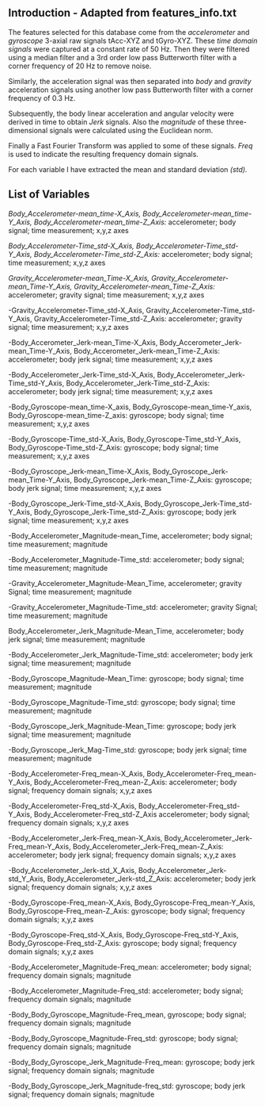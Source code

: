 ## Introduction - Adapted from features_info.txt
The features selected for this database come from the _accelerometer_ and _gyroscope_ 3-axial raw signals tAcc-XYZ and tGyro-XYZ. These _time domain signals_ were captured at a constant rate of 50 Hz. Then they were filtered using a median filter and a 3rd order low pass Butterworth filter with a corner frequency of 20 Hz to remove noise. 

Similarly, the acceleration signal was then separated into _body_ and _gravity_ acceleration signals using another low pass Butterworth filter with a corner frequency of 0.3 Hz. 

Subsequently, the body linear acceleration and angular velocity were derived in time to obtain _Jerk_ signals. Also the _magnitude_ of these three-dimensional signals were calculated using the Euclidean norm. 

Finally a Fast Fourier Transform  was applied to some of these signals. _Freq_ is used to indicate the resulting frequency domain signals.

For each variable I have extracted the mean and standard deviation _(std)._


## List of Variables

_Body_Accelerometer-mean_time-X_Axis, Body_Accelerometer-mean_time-Y_Axis, Body_Accelerometer-mean_time-Z_Axis:_
accelerometer; body signal; time measurement; x,y,z axes 

_Body_Accelerometer-Time_std-X_Axis, Body_Accelerometer-Time_std-Y_Axis, Body_Accelerometer-Time_std-Z_Axis:_ 
accelerometer; body signal; time measurement; x,y,z axes

_Gravity_Accelerometer-mean_Time-X_Axis, Gravity_Accelerometer-mean_Time-Y_Axis, Gravity_Accelerometer-mean_Time-Z_Axis:_
accelerometer; gravity signal; time measurement; x,y,z axes

-Gravity_Accelerometer-Time_std-X_Axis, Gravity_Accelerometer-Time_std-Y_Axis, Gravity_Accelerometer-Time_std-Z_Axis:
accelerometer; gravity signal; time measurement; x,y,z axes  

-Body_Accerometer_Jerk-mean_Time-X_Axis, Body_Accerometer_Jerk-mean_Time-Y_Axis, Body_Accerometer_Jerk-mean_Time-Z_Axis:
accelerometer; body jerk signal; time measurement; x,y,z axes
 
-Body_Accelerometer_Jerk-Time_std-X_Axis, Body_Accelerometer_Jerk-Time_std-Y_Axis, Body_Accelerometer_Jerk-Time_std-Z_Axis: 
accelerometer; body jerk signal; time measurement; x,y,z axes 

-Body_Gyroscope-mean_time-X_axis, Body_Gyroscope-mean_time-Y_axis, Body_Gyroscope-mean_time-Z_axis:
gyroscope; body signal; time measurement; x,y,z axes
 
-Body_Gyroscope-Time_std-X_Axis, Body_Gyroscope-Time_std-Y_Axis, Body_Gyroscope-Time_std-Z_Axis:
gyroscope; body signal; time measurement; x,y,z axes

-Body_Gyroscope_Jerk-mean_Time-X_Axis, Body_Gyroscope_Jerk-mean_Time-Y_Axis, Body_Gyroscope_Jerk-mean_Time-Z_Axis:
gyroscope; body jerk signal; time measurement; x,y,z axes
 
-Body_Gyroscope_Jerk-Time_std-X_Axis, Body_Gyroscope_Jerk-Time_std-Y_Axis, Body_Gyroscope_Jerk-Time_std-Z_Axis: 
gyroscope; body jerk signal; time measurement; x,y,z axes

-Body_Accelerometer_Magnitude-mean_Time, 
accelerometer; body signal; time measurement; magnitude

-Body_Accelerometer_Magnitude-Time_std: 
accelerometer; body signal; time measurement; magnitude 

-Gravity_Accelerometer_Magnitude-Mean_Time, 
accelerometer; gravity Signal; time measurement; magnitude 

-Gravity_Accelerometer_Magnitude-Time_std:
accelerometer; gravity Signal; time measurement; magnitude

Body_Accelerometer_Jerk_Magnitude-Mean_Time, 
accelerometer; body jerk signal; time measurement; magnitude

-Body_Accelerometer_Jerk_Magnitude-Time_std:
accelerometer; body jerk signal; time measurement; magnitude 

-Body_Gyroscope_Magnitude-Mean_Time: 
gyroscope; body signal; time measurement; magnitude

-Body_Gyroscope_Magnitude-Time_std:
gyroscope; body signal; time measurement; magnitude 

-Body_Gyroscope_Jerk_Magnitude-Mean_Time: 
gyroscope; body jerk signal; time measurement; magnitude

-Body_Gyroscope_Jerk_Mag-Time_std:
gyroscope; body jerk signal; time measurement; magnitude 

-Body_Accelerometer-Freq_mean-X_Axis, Body_Accelerometer-Freq_mean-Y_Axis, Body_Accelerometer-Freq_mean-Z_Axis: 
accelerometer; body signal; frequency domain signals; x,y,z axes

-Body_Accelerometer-Freq_std-X_Axis, Body_Accelerometer-Freq_std-Y_Axis, Body_Accelerometer-Freq_std-Z_Axis
accelerometer; body signal; frequency domain signals; x,y,z axes

-Body_Accelerometer_Jerk-Freq_mean-X_Axis, Body_Accelerometer_Jerk-Freq_mean-Y_Axis, Body_Accelerometer_Jerk-Freq_mean-Z_Axis: 
accelerometer; body jerk signal; frequency domain signals; x,y,z axes 

-Body_Accelerometer_Jerk-std_X_Axis, Body_Accelerometer_Jerk-std_Y_Axis, Body_Accelerometer_Jerk-std_Z_Axis:
accelerometer; body jerk signal; frequency domain signals; x,y,z axes 

-Body_Gyroscope-Freq_mean-X_Axis, Body_Gyroscope-Freq_mean-Y_Axis, Body_Gyroscope-Freq_mean-Z_Axis: 
gyroscope; body signal; frequency domain signals; x,y,z axes

-Body_Gyroscope-Freq_std-X_Axis, Body_Gyroscope-Freq_std-Y_Axis, Body_Gyroscope-Freq_std-Z_Axis: 
gyroscope; body signal; frequency domain signals; x,y,z axes

-Body_Accelerometer_Magnitude-Freq_mean: 
accelerometer; body signal; frequency domain signals; magnitude

-Body_Accelerometer_Magnitude-Freq_std:
accelerometer; body signal; frequency domain signals; magnitude 

-Body_Body_Gyroscope_Magnitude-Freq_mean, 
gyroscope; body signal; frequency domain signals; magnitude

-Body_Body_Gyroscope_Magnitude-Freq_std: 
gyroscope; body signal; frequency domain signals; magnitude 

-Body_Body_Gyroscope_Jerk_Magnitude-Freq_mean: 
gyroscope; body jerk signal; frequency domain signals; magnitude

-Body_Body_Gyroscope_Jerk_Magnitude-freq_std:
gyroscope; body jerk signal; frequency domain signals; magnitude 
